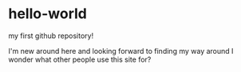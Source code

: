# hello-world
my first github repository!

I'm new around here and looking forward to finding my way around
I wonder what other people use this site for?
